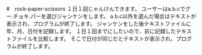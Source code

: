 #　rock-paper-scissors
１日１回じゃんけんできます。
ユーザーはa.b.cでグー.チョキ.パーを選びジャンケンをします。
a.b.c以外を選んだ場合はテキストが表示され、プログラムが終了します。
ジャンケンをした後テキストファイルに年、月、日付を記録します。
１日１回までにしたいので、前に記録したテキストファイルを比較します。
そこで日付が同じだとテキストが表示され、プログラムが終了します。
